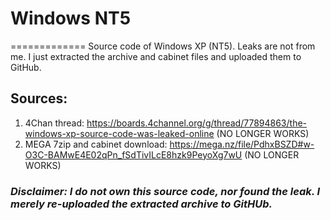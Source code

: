 # Windows NT5
=============
Source code of Windows XP (NT5). Leaks are not from me. I just extracted the archive and cabinet files and uploaded them to GitHub.

## Sources:

1. 4Chan thread: https://boards.4channel.org/g/thread/77894863/the-windows-xp-source-code-was-leaked-online (NO LONGER WORKS)
2. MEGA 7zip and cabinet download: https://mega.nz/file/PdhxBSZD#w-O3C-BAMwE4E02qPn_fSdTivILcE8hzk9PeyoXg7wU (NO LONGER WORKS)

### _Disclaimer: I do not own this source code, nor found the leak. I merely re-uploaded the extracted archive to GitHUb._
